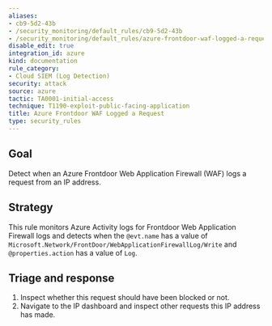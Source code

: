 ```yaml
---
aliases:
- cb9-5d2-43b
- /security_monitoring/default_rules/cb9-5d2-43b
- /security_monitoring/default_rules/azure-frontdoor-waf-logged-a-request
disable_edit: true
integration_id: azure
kind: documentation
rule_category:
- Cloud SIEM (Log Detection)
security: attack
source: azure
tactic: TA0001-initial-access
technique: T1190-exploit-public-facing-application
title: Azure Frontdoor WAF Logged a Request
type: security_rules
---
```


## Goal
Detect when an Azure Frontdoor Web Application Firewall (WAF) logs a request from an IP address.

## Strategy
This rule monitors Azure Activity logs for Frontdoor Web Application Firewall logs and detects when the `@evt.name` has a value of  `Microsoft.Network/FrontDoor/WebApplicationFirewallLog/Write` and `@properties.action` has a value of `Log`.

## Triage and response
1. Inspect whether this request should have been blocked or not.
2. Navigate to the IP dashboard and inspect other requests this IP address has made.
